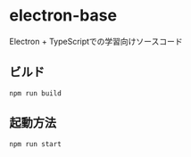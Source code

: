 # electron-base

Electron + TypeScriptでの学習向けソースコード

## ビルド

```
npm run build
```

## 起動方法

```
npm run start
```
